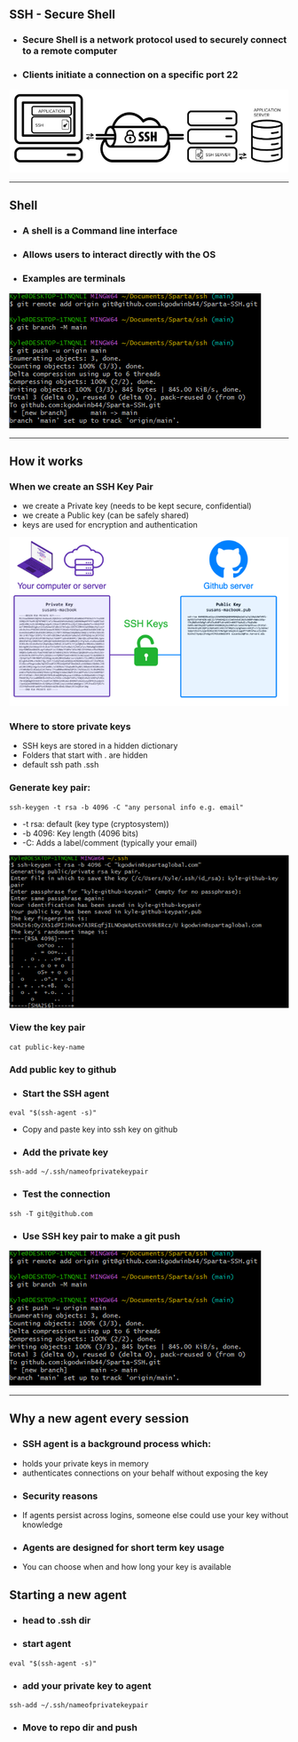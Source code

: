 ## SSH - Secure Shell

- ### Secure Shell is a network protocol used to securely connect to a remote computer
- ### Clients initiate a connection on a specific port 22

![](images/ssh_connection.PNG)

---

## Shell

- ### A shell is a Command line interface
- ### Allows users to interact directly with the OS
- ### Examples are terminals

![](images/push_key.PNG)

---

## How it works
### When we create an SSH Key Pair
- we create a Private key (needs to be kept secure, confidential)
- we create a Public key (can be safely shared)
- keys are used for encryption and authentication

![](images/ssh_keypair.PNG)

### Where to store private keys
- SSH keys are stored in a hidden dictionary
- Folders that start with . are hidden
- default ssh path .ssh

### Generate key pair:
``` 
ssh-keygen -t rsa -b 4096 -C "any personal info e.g. email" 
```
- -t rsa: default (key type (cryptosystem))
- -b 4096: Key length (4096 bits)
- -C: Adds a label/comment (typically your email)

![](images/output_key.PNG)

### View the key pair
``` 
cat public-key-name 
```

### Add public key to github
- ### Start the SSH agent
```
eval "$(ssh-agent -s)"
```
- Copy and paste key into ssh key on github
- ### Add the private key
```
ssh-add ~/.ssh/nameofprivatekeypair
```
- ### Test the connection
```
ssh -T git@github.com
```
- ### Use SSH key pair to make a git push
![](images/push_key.PNG)

---

## Why a new agent every session
- ### SSH agent is a background process which:
- holds your private keys in memory
- authenticates connections on your behalf without exposing the key
- ### Security reasons
- If agents persist across logins, someone else could use your key without knowledge
- ### Agents are designed for short term key usage
- You can choose when and how long your key is available

## Starting a new agent
- ### head to .ssh dir
- ### start agent
```
eval "$(ssh-agent -s)"
```
- ### add your private key to agent
```
ssh-add ~/.ssh/nameofprivatekeypair
```
- ### Move to repo dir and push